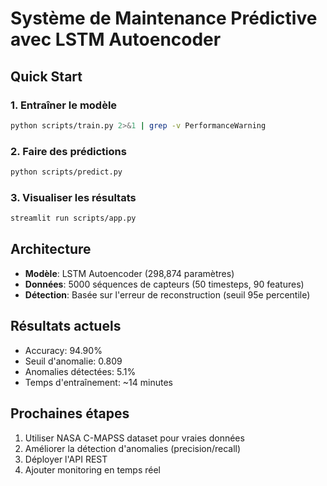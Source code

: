 # Système de Maintenance Prédictive avec LSTM Autoencoder

## Quick Start

### 1. Entraîner le modèle
```bash
python scripts/train.py 2>&1 | grep -v PerformanceWarning
```

### 2. Faire des prédictions
```bash
python scripts/predict.py
```

### 3. Visualiser les résultats
```bash
streamlit run scripts/app.py
```

## Architecture

- **Modèle**: LSTM Autoencoder (298,874 paramètres)
- **Données**: 5000 séquences de capteurs (50 timesteps, 90 features)
- **Détection**: Basée sur l'erreur de reconstruction (seuil 95e percentile)

## Résultats actuels

- Accuracy: 94.90%
- Seuil d'anomalie: 0.809
- Anomalies détectées: 5.1%
- Temps d'entraînement: ~14 minutes

## Prochaines étapes

1. Utiliser NASA C-MAPSS dataset pour vraies données
2. Améliorer la détection d'anomalies (precision/recall)
3. Déployer l'API REST
4. Ajouter monitoring en temps réel

